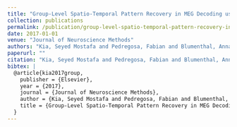```yaml
---
title: "Group-Level Spatio-Temporal Pattern Recovery in MEG Decoding using Multi-Task Joint Feature Learning"
collection: publications
permalink: /publication/group-level-spatio-temporal-pattern-recovery-in-meg-decoding-using-multi-task-jo
date: 2017-01-01
venue: "Journal of Neuroscience Methods"
authors: "Kia, Seyed Mostafa and Pedregosa, Fabian and Blumenthal, Anna and Passerini, Andrea"
paperurl: ""
citation: "Kia, Seyed Mostafa and Pedregosa, Fabian and Blumenthal, Anna and Passerini, Andrea (2017). Group-Level Spatio-Temporal Pattern Recovery in MEG Decoding using Multi-Task Joint Feature Learning. Journal of Neuroscience Methods."
bibtex: |
  @article{kia2017group,
    publisher = {Elsevier},
    year = {2017},
    journal = {Journal of Neuroscience Methods},
    author = {Kia, Seyed Mostafa and Pedregosa, Fabian and Blumenthal, Anna and Passerini, Andrea},
    title = {Group-Level Spatio-Temporal Pattern Recovery in MEG Decoding using Multi-Task Joint Feature Learning},
  }
---
```

